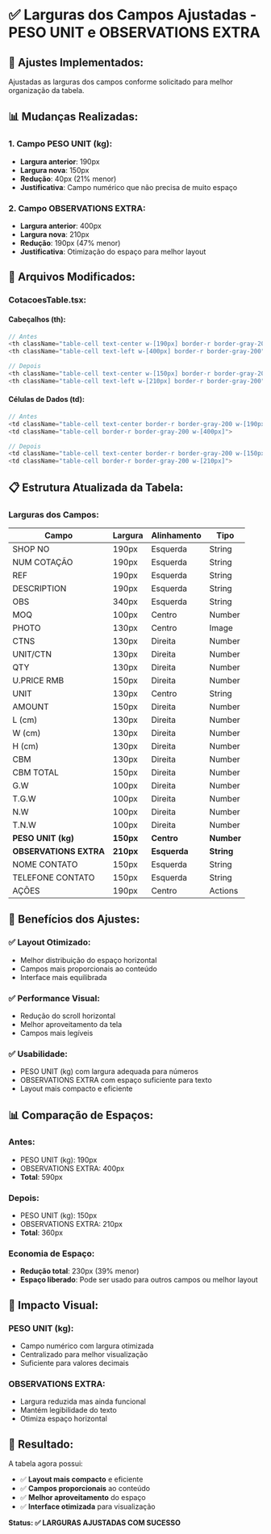 # ✅ Larguras dos Campos Ajustadas - PESO UNIT e OBSERVATIONS EXTRA

## 🎯 **Ajustes Implementados:**

Ajustadas as larguras dos campos conforme solicitado para melhor organização da tabela.

## 📊 **Mudanças Realizadas:**

### **1. Campo PESO UNIT (kg):**
- **Largura anterior**: 190px
- **Largura nova**: 150px
- **Redução**: 40px (21% menor)
- **Justificativa**: Campo numérico que não precisa de muito espaço

### **2. Campo OBSERVATIONS EXTRA:**
- **Largura anterior**: 400px
- **Largura nova**: 210px
- **Redução**: 190px (47% menor)
- **Justificativa**: Otimização do espaço para melhor layout

## 🔧 **Arquivos Modificados:**

### **CotacoesTable.tsx:**

#### **Cabeçalhos (th):**
```typescript
// Antes
<th className="table-cell text-center w-[190px] border-r border-gray-200">PESO UNIT (kg)</th>
<th className="table-cell text-left w-[400px] border-r border-gray-200">OBSERVATIONS EXTRA</th>

// Depois
<th className="table-cell text-center w-[150px] border-r border-gray-200">PESO UNIT (kg)</th>
<th className="table-cell text-left w-[210px] border-r border-gray-200">OBSERVATIONS EXTRA</th>
```

#### **Células de Dados (td):**
```typescript
// Antes
<td className="table-cell text-center border-r border-gray-200 w-[190px]">
<td className="table-cell border-r border-gray-200 w-[400px]">

// Depois
<td className="table-cell text-center border-r border-gray-200 w-[150px]">
<td className="table-cell border-r border-gray-200 w-[210px]">
```

## 📋 **Estrutura Atualizada da Tabela:**

### **Larguras dos Campos:**

| **Campo** | **Largura** | **Alinhamento** | **Tipo** |
|-----------|-------------|-----------------|----------|
| SHOP NO | 190px | Esquerda | String |
| NUM COTAÇÃO | 190px | Esquerda | String |
| REF | 190px | Esquerda | String |
| DESCRIPTION | 190px | Esquerda | String |
| OBS | 340px | Esquerda | String |
| MOQ | 100px | Centro | Number |
| PHOTO | 130px | Centro | Image |
| CTNS | 130px | Direita | Number |
| UNIT/CTN | 130px | Direita | Number |
| QTY | 130px | Direita | Number |
| U.PRICE RMB | 150px | Direita | Number |
| UNIT | 130px | Centro | String |
| AMOUNT | 150px | Direita | Number |
| L (cm) | 130px | Direita | Number |
| W (cm) | 130px | Direita | Number |
| H (cm) | 130px | Direita | Number |
| CBM | 130px | Direita | Number |
| CBM TOTAL | 150px | Direita | Number |
| G.W | 100px | Direita | Number |
| T.G.W | 100px | Direita | Number |
| N.W | 100px | Direita | Number |
| T.N.W | 100px | Direita | Number |
| **PESO UNIT (kg)** | **150px** | **Centro** | **Number** |
| **OBSERVATIONS EXTRA** | **210px** | **Esquerda** | **String** |
| NOME CONTATO | 150px | Esquerda | String |
| TELEFONE CONTATO | 150px | Esquerda | String |
| AÇÕES | 190px | Centro | Actions |

## 🎯 **Benefícios dos Ajustes:**

### **✅ Layout Otimizado:**
- Melhor distribuição do espaço horizontal
- Campos mais proporcionais ao conteúdo
- Interface mais equilibrada

### **✅ Performance Visual:**
- Redução do scroll horizontal
- Melhor aproveitamento da tela
- Campos mais legíveis

### **✅ Usabilidade:**
- PESO UNIT (kg) com largura adequada para números
- OBSERVATIONS EXTRA com espaço suficiente para texto
- Layout mais compacto e eficiente

## 📊 **Comparação de Espaços:**

### **Antes:**
- PESO UNIT (kg): 190px
- OBSERVATIONS EXTRA: 400px
- **Total**: 590px

### **Depois:**
- PESO UNIT (kg): 150px
- OBSERVATIONS EXTRA: 210px
- **Total**: 360px

### **Economia de Espaço:**
- **Redução total**: 230px (39% menor)
- **Espaço liberado**: Pode ser usado para outros campos ou melhor layout

## 🎨 **Impacto Visual:**

### **PESO UNIT (kg):**
- Campo numérico com largura otimizada
- Centralizado para melhor visualização
- Suficiente para valores decimais

### **OBSERVATIONS EXTRA:**
- Largura reduzida mas ainda funcional
- Mantém legibilidade do texto
- Otimiza espaço horizontal

## 🚀 **Resultado:**

A tabela agora possui:
- ✅ **Layout mais compacto** e eficiente
- ✅ **Campos proporcionais** ao conteúdo
- ✅ **Melhor aproveitamento** do espaço
- ✅ **Interface otimizada** para visualização

**Status: ✅ LARGURAS AJUSTADAS COM SUCESSO**
